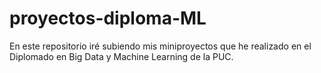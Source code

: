 # proyectos-diploma-ML

En este repositorio iré subiendo mis miniproyectos que he realizado en el Diplomado en Big Data y Machine Learning de la PUC.

